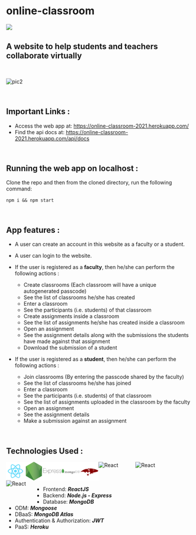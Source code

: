 # online-classroom

![](https://github.com/sayantan01/online-classroom/workflows/Deploy/badge.svg)

## A website to help students and teachers collaborate virtually
<br />  

![pic2](https://user-images.githubusercontent.com/57137595/142589466-2d40dc08-d445-4b1f-b595-6dd21e85c880.png)

<br />  

## Important Links :

- Access the web app at: https://online-classroom-2021.herokuapp.com/
- Find the api docs at: https://online-classroom-2021.herokuapp.com/api/docs

<br />  

## Running the web app on localhost :

Clone the repo and then from the cloned directory, run the following command:

```
npm i && npm start
```

<br />  

## App features :

- A user can create an account in this website as a faculty or a student.
- A user can login to the website.

- If the user is registered as a **faculty**, then he/she can perform the following actions :

  - Create classrooms (Each classroom will have a unique autogenerated passcode)
  - See the list of classrooms he/she has created
  - Enter a classroom
  - See the participants (i.e. students) of that classroom
  - Create assignments inside a classroom
  - See the list of assignments he/she has created inside a classroom
  - Open an assignment
  - See the assignment details along with the submissions the students have made against that assignment
  - Download the submission of a student

- If the user is registered as a **student**, then he/she can perform the following actions :
  - Join classrooms (By entering the passcode shared by the faculty)
  - See the list of classrooms he/she has joined
  - Enter a classroom
  - See the participants (i.e. students) of that classroom
  - See the list of assignments uploaded in the classroom by the faculty
  - Open an assignment
  - See the assignment details
  - Make a submission against an assignment
  
<br />  

## Technologies Used :

<img alt="React" align="left" width="50px" src="https://raw.githubusercontent.com/github/explore/80688e429a7d4ef2fca1e82350fe8e3517d3494d/topics/react/react.png" />

<img alt="React" align="left" width="50px" src="https://raw.githubusercontent.com/github/explore/80688e429a7d4ef2fca1e82350fe8e3517d3494d/topics/nodejs/nodejs.png" /> 

<img alt="React" align="left" width="50px" src="https://raw.githubusercontent.com/github/explore/80688e429a7d4ef2fca1e82350fe8e3517d3494d/topics/express/express.png" /> 

<img alt="React" align="left" width="50px" src="https://raw.githubusercontent.com/github/explore/80688e429a7d4ef2fca1e82350fe8e3517d3494d/topics/mongodb/mongodb.png" />

<img alt="React" align="left" width="50px" src="https://raw.githubusercontent.com/github/explore/80688e429a7d4ef2fca1e82350fe8e3517d3494d/topics/mongoose/mongoose.png" />

<img alt="React" align="left" width="100px" height="50px" src="https://www.knowi.com/images/landing-new/mongodb/Blog-1-_-Title-Image.jpg" />

<img alt="React" align="left" width="100px" height="50px" src="https://www.devonblog.com/wp-content/uploads/2018/08/jwt_05.jpg" />

<img alt="React" align="left" width="100px" height = "50px" src="https://encrypted-tbn0.gstatic.com/images?q=tbn:ANd9GcSFBvyZwtWapclJnU5s993F63khm4I_vEbE0U9LVpydYK5ZBxe_vqq6pHfOWaQjN9oWu6E&usqp=CAU" /> 

<br /><br /><br />
- Frontend: ***ReactJS***
- Backend: ***Node.js - Express***
- Database: ***MongoDB***
- ODM: ***Mongoose***
- DBaaS: ***MongoDB Atlas***
- Authentication & Authorization: ***JWT***
- PaaS: ***Heroku***
